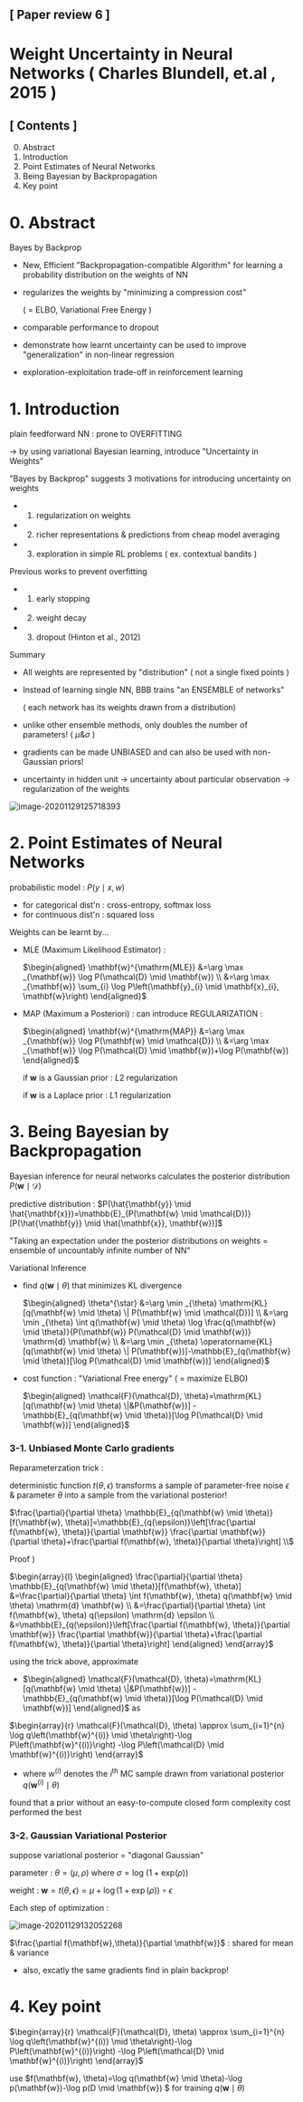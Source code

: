 ## [ Paper review 6 ]

# Weight Uncertainty in Neural Networks ( Charles Blundell, et.al , 2015 )



## [ Contents ]

0. Abstract
1. Introduction
2. Point Estimates of Neural Networks
3. Being Bayesian by Backpropagation
4. Key point



# 0. Abstract

Bayes by Backprop 

- New, Efficient "Backpropagation-compatible Algorithm" for learning a probability distribution on the weights of NN

- regularizes the weights by "minimizing a compression cost"

  ( = ELBO, Variational Free Energy )

- comparable performance to dropout

- demonstrate how learnt uncertainty can be used to improve "generalization" in non-linear regression

- exploration-exploitation trade-off in reinforcement learning



# 1. Introduction

plain feedforward NN : prone to OVERFITTING

$\rightarrow$ by using variational Bayesian learning, introduce "Uncertainty in Weights"



"Bayes by Backprop" suggests 3 motivations for introducing uncertainty on weights

- 1) regularization on weights
- 2) richer representations \& predictions from cheap model averaging
- 3) exploration in simple RL problems ( ex. contextual bandits )



Previous works to prevent overfitting

- 1) early stopping
- 2) weight decay
- 3) dropout (Hinton et al., 2012)



Summary

- All weights are represented by "distribution" ( not a single fixed points )

- Instead of learning single NN, BBB trains "an ENSEMBLE of networks"

  ( each network has its weights drawn from a distribution)

- unlike other ensemble methods, only doubles the number of parameters! ( $\mu \& \sigma$ )

- gradients can be made UNBIASED and can also be used with non-Gaussian priors!
- uncertainty in hidden unit $\rightarrow$ uncertainty about particular observation $\rightarrow$ regularization of the weights

![image-20201129125718393](C:\Users\LSH\AppData\Roaming\Typora\typora-user-images\image-20201129125718393.png)



# 2. Point Estimates of Neural Networks

probabilistic model : $P(y \mid x,w)$

- for categorical dist'n : cross-entropy, softmax loss
- for continuous dist'n : squared loss



Weights can be learnt by...

- MLE (Maximum Likelihood Estimator) :

   $\begin{aligned}
  \mathbf{w}^{\mathrm{MLE}} &=\arg \max _{\mathbf{w}} \log P(\mathcal{D} \mid \mathbf{w}) \\
  &=\arg \max _{\mathbf{w}} \sum_{i} \log P\left(\mathbf{y}_{i} \mid \mathbf{x}_{i}, \mathbf{w}\right)
  \end{aligned}$

- MAP (Maximum a Posteriori) : can introduce REGULARIZATION :

  $\begin{aligned}
  \mathbf{w}^{\mathrm{MAP}} &=\arg \max _{\mathbf{w}} \log P(\mathbf{w} \mid \mathcal{D}) \\
  &=\arg \max _{\mathbf{w}} \log P(\mathcal{D} \mid \mathbf{w})+\log P(\mathbf{w})
  \end{aligned}$

  if  $\mathbf{w}$ is a Gaussian prior : $L2$ regularization

  if  $\mathbf{w}$ is a Laplace prior : $L1$ regularization



# 3. Being Bayesian by Backpropagation

Bayesian inference for neural networks calculates the posterior distribution $P(\mathbf{w} \mid \mathcal{D})$

predictive distribution : $P(\hat{\mathbf{y}} \mid \hat{\mathbf{x}})=\mathbb{E}_{P(\mathbf{w} \mid \mathcal{D})}[P(\hat{\mathbf{y}} \mid \hat{\mathbf{x}}, \mathbf{w})]$

"Taking an expectation under the posterior distributions on weights = ensemble of uncountably infinite number of NN"



Variational Inference

- find $q(\mathbf{w}\mid \theta)$ that minimizes KL divergence

  $\begin{aligned}
  \theta^{\star} &=\arg \min _{\theta} \mathrm{KL}[q(\mathbf{w} \mid \theta) \| P(\mathbf{w} \mid \mathcal{D})] \\
  &=\arg \min _{\theta} \int q(\mathbf{w} \mid \theta) \log \frac{q(\mathbf{w} \mid \theta)}{P(\mathbf{w}) P(\mathcal{D} \mid \mathbf{w})} \mathrm{d} \mathbf{w} \\
  &=\arg \min _{\theta} \operatorname{KL}[q(\mathbf{w} \mid \theta) \| P(\mathbf{w})]-\mathbb{E}_{q(\mathbf{w} \mid \theta)}[\log P(\mathcal{D} \mid \mathbf{w})]
  \end{aligned}$

- cost function : "Variational Free energy" ( = maximize ELBO)

  $\begin{aligned}
  \mathcal{F}(\mathcal{D}, \theta)=\mathrm{KL}[q(\mathbf{w} \mid \theta) \|&P(\mathbf{w})] -\mathbb{E}_{q(\mathbf{w} \mid \theta)}[\log P(\mathcal{D} \mid \mathbf{w})]
  \end{aligned}$



### 3-1. Unbiased Monte Carlo gradients

Reparameterzation trick :

deterministic function $t(\theta, \epsilon)$ transforms a sample of parameter-free noise $\epsilon$ \& parameter $\theta$ into a sample from the variational posterior!

$\frac{\partial}{\partial \theta} \mathbb{E}_{q(\mathbf{w} \mid \theta)}[f(\mathbf{w}, \theta)]=\mathbb{E}_{q(\epsilon)}\left[\frac{\partial f(\mathbf{w}, \theta)}{\partial \mathbf{w}} \frac{\partial \mathbf{w}}{\partial \theta}+\frac{\partial f(\mathbf{w}, \theta)}{\partial \theta}\right] \\$

Proof )

$\begin{array}{l}
\begin{aligned}
\frac{\partial}{\partial \theta} \mathbb{E}_{q(\mathbf{w} \mid \theta)}[f(\mathbf{w}, \theta)] &=\frac{\partial}{\partial \theta} \int f(\mathbf{w}, \theta) q(\mathbf{w} \mid \theta) \mathrm{d} \mathbf{w} \\
&=\frac{\partial}{\partial \theta} \int f(\mathbf{w}, \theta) q(\epsilon) \mathrm{d} \epsilon \\
&=\mathbb{E}_{q(\epsilon)}\left[\frac{\partial f(\mathbf{w}, \theta)}{\partial \mathbf{w}} \frac{\partial \mathbf{w}}{\partial \theta}+\frac{\partial f(\mathbf{w}, \theta)}{\partial \theta}\right]
\end{aligned}
\end{array}$



using the trick above, approximate 

-  $\begin{aligned}
  \mathcal{F}(\mathcal{D}, \theta)=\mathrm{KL}[q(\mathbf{w} \mid \theta) \|&P(\mathbf{w})] -\mathbb{E}_{q(\mathbf{w} \mid \theta)}[\log P(\mathcal{D} \mid \mathbf{w})]
  \end{aligned}$ as 

  $\begin{array}{r}
  \mathcal{F}(\mathcal{D}, \theta) \approx \sum_{i=1}^{n} \log q\left(\mathbf{w}^{(i)} \mid \theta\right)-\log P\left(\mathbf{w}^{(i)}\right) 
  -\log P\left(\mathcal{D} \mid \mathbf{w}^{(i)}\right)
  \end{array}$

- where $w^{(i)}$  denotes the $i^{\text{th}}$ MC sample drawn from variational posterior $q(\mathbf{w}^{(i)}\mid \theta)$



found that a prior without an easy-to-compute closed form complexity cost performed the best



### 3-2. Gaussian Variational Posterior

suppose variational posterior = "diagonal Gaussian"

parameter : $\theta = (\mu, \rho)$  where $\sigma = \text{log }(1+ \text{exp}(\rho))$

weight : $\mathbf{w}=t(\theta, \epsilon)=\mu+\log (1+\exp (\rho)) \circ \epsilon$



Each step of optimization :

![image-20201129132052268](C:\Users\LSH\AppData\Roaming\Typora\typora-user-images\image-20201129132052268.png)




$\frac{\partial f(\mathbf{w},\theta)}{\partial \mathbf{w}}$ : shared for mean & variance 

- also, excatly the same gradients find in plain backprop!



# 4. Key point

$\begin{array}{r}
\mathcal{F}(\mathcal{D}, \theta) \approx \sum_{i=1}^{n} \log q\left(\mathbf{w}^{(i)} \mid \theta\right)-\log P\left(\mathbf{w}^{(i)}\right) 
-\log P\left(\mathcal{D} \mid \mathbf{w}^{(i)}\right)
\end{array}$

use $f(\mathbf{w}, \theta)=\log q(\mathbf{w} \mid \theta)-\log p(\mathbf{w})-\log p(D \mid \mathbf{w}) $ for training $q(\mathbf{w}\mid \theta)$

